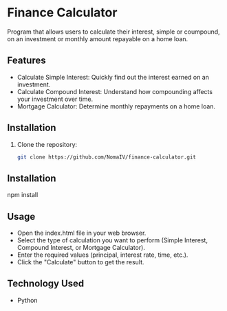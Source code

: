 # Finance Calculator
Program that allows users to calculate their interest, simple or coumpound, on an investment or monthly amount repayable on a home loan.

## Features
- Calculate Simple Interest: Quickly find out the interest earned on an investment.
- Calculate Compound Interest: Understand how compounding affects your investment over time.
- Mortgage Calculator: Determine monthly repayments on a home loan.

## Installation

1. Clone the repository:

   ```bash
   git clone https://github.com/NomaIV/finance-calculator.git
   
## Installation
npm install

## Usage
- Open the index.html file in your web browser.
- Select the type of calculation you want to perform (Simple Interest, Compound Interest, or Mortgage Calculator).
- Enter the required values (principal, interest rate, time, etc.).
- Click the "Calculate" button to get the result.

## Technology Used
- Python

   


